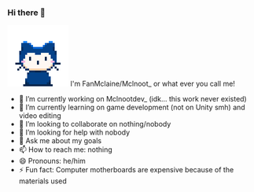 ### Hi there 👋

![alt text](https://github.com/FanMclaine/FanMclaine/blob/main/mona-whisper.gif)  I'm FanMclaine/Mclnoot_ or what ever you call me!

- 🔭 I’m currently working on Mclnootdev_ (idk... this work never existed)
- 🌱 I’m currently learning on game development (not on Unity smh) and video editing
- 👯 I’m looking to collaborate on nothing/nobody
- 🤔 I’m looking for help with nobody
- 💬 Ask me about my goals
- 📫 How to reach me: nothing
- 😄 Pronouns: he/him
- ⚡ Fun fact: Computer motherboards are expensive because of the materials used
